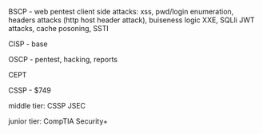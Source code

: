 BSCP - web pentest
client side attacks: xss, pwd/login enumeration, headers attacks (http host header attack),
buiseness logic 
XXE, SQLli
JWT attacks, cache posoning, SSTI

CISP - base

OSCP - pentest, hacking, reports

CEPT

CSSP - $749

middle tier:
CSSP
JSEC

junior tier:
CompTIA Security+